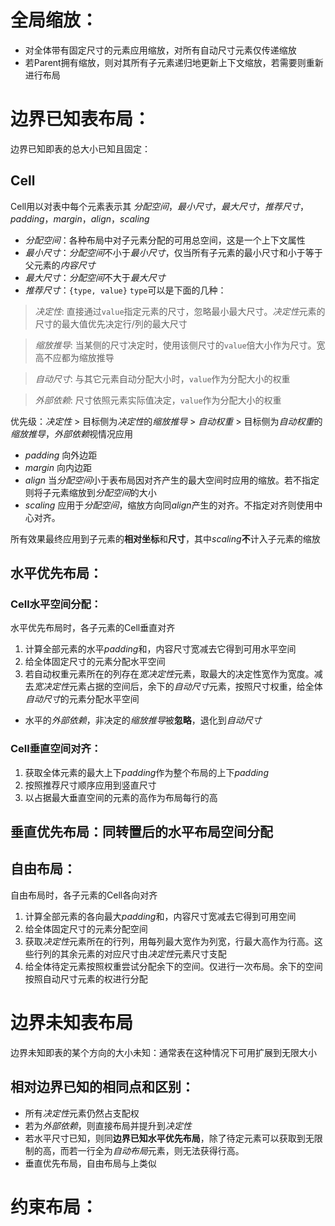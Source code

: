 # 全局缩放：
* 对全体带有固定尺寸的元素应用缩放，对所有自动尺寸元素仅传递缩放
* 若Parent拥有缩放，则对其所有子元素递归地更新上下文缩放，若需要则重新进行布局

# 边界已知表布局：
边界已知即表的总大小已知且固定：

## Cell
Cell用以对表中每个元素表示其 *分配空间*，*最小尺寸*，*最大尺寸*，*推荐尺寸*，*padding*，*margin*，*align*，*scaling*
* *分配空间*：各种布局中对子元素分配的可用总空间，这是一个上下文属性
* *最小尺寸*：*分配空间*不小于*最小尺寸*，仅当所有子元素的最小尺寸和小于等于父元素的*内容尺寸*
* *最大尺寸*：*分配空间*不大于*最大尺寸*
* *推荐尺寸*：`{type, value}`
`type`可以是下面的几种：
> *决定性*: 直接通过`value`指定元素的尺寸，忽略最小最大尺寸。*决定性*元素的尺寸的最大值优先决定行/列的最大尺寸

> *缩放推导*: 当某侧的尺寸决定时，使用该侧尺寸的`value`倍大小作为尺寸。宽高不应都为缩放推导

> *自动尺寸*: 与其它元素自动分配大小时，`value`作为分配大小的权重

> *外部依赖*: 尺寸依照元素实际值决定，`value`作为分配大小的权重

优先级：*决定性* > 目标侧为*决定性*的*缩放推导* > *自动权重* > 目标侧为*自动权重*的*缩放推导*，*外部依赖*视情况应用

* *padding* 向外边距
* *margin* 向内边距
* *align* 当*分配空间*小于表布局因对齐产生的最大空间时应用的缩放。若不指定则将子元素缩放到*分配空间*的大小
* *scaling* 应用于*分配空间*，缩放方向同*align*产生的对齐。不指定对齐则使用中心对齐。

所有效果最终应用到子元素的**相对坐标**和**尺寸**，其中*scaling***不**计入子元素的缩放


## 水平优先布局：
### Cell水平空间分配：
水平优先布局时，各子元素的Cell垂直对齐

1. 计算全部元素的水平*padding*和，内容尺寸宽减去它得到可用水平空间
2. 给全体固定尺寸的元素分配水平空间
3. 若自动权重元素所在的列存在*宽决定性*元素，取最大的决定性宽作为宽度。减去*宽决定性*元素占据的空间后，余下的*自动尺寸*元素，按照尺寸权重，给全体*自动尺寸*的元素分配水平空间
* 水平的*外部依赖*，非决定的*缩放推导*被**忽略**，退化到*自动尺寸*

### Cell垂直空间对齐：
1. 获取全体元素的最大上下*padding*作为整个布局的上下*padding*
2. 按照推荐尺寸顺序应用到竖直尺寸
3. 以占据最大垂直空间的元素的高作为布局每行的高

## 垂直优先布局：同转置后的水平布局空间分配

## 自由布局：
自由布局时，各子元素的Cell各向对齐

1. 计算全部元素的各向最大*padding*和，内容尺寸宽减去它得到可用空间
2. 给全体固定尺寸的元素分配空间
3. 获取*决定性*元素所在的行列，用每列最大宽作为列宽，行最大高作为行高。这些行列的其余元素的对应尺寸由*决定性*元素尺寸支配
4. 给全体待定元素按照权重尝试分配余下的空间。仅进行一次布局。余下的空间按照自动尺寸元素的权进行分配

# 边界未知表布局
边界未知即表的某个方向的大小未知：通常表在这种情况下可用扩展到无限大小

## 相对边界已知的相同点和区别：
* 所有*决定性*元素仍然占支配权
* 若为*外部依赖*，则直接布局并提升到*决定性*
* 若水平尺寸已知，则同**边界已知水平优先布局**，除了待定元素可以获取到无限制的高，而若一行全为*自动布局*元素，则无法获得行高。
* 垂直优先布局，自由布局与上类似


# 约束布局：



